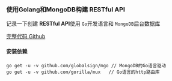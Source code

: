 ### 使用Golang和MongoDB构建 RESTful API

记录一下创建 **RESTful API**使用 `Go`开发语言和 `MongoDB`后台数据库

[完整代码 Github](https://github.com/liangjisheng)

#### 安装依赖

```
go get -u -v github.com/globalsign/mgo // MongoDB的Go语言驱动
go get -u -v github.com/gorilla/mux   // Go语言的http路由库
```
